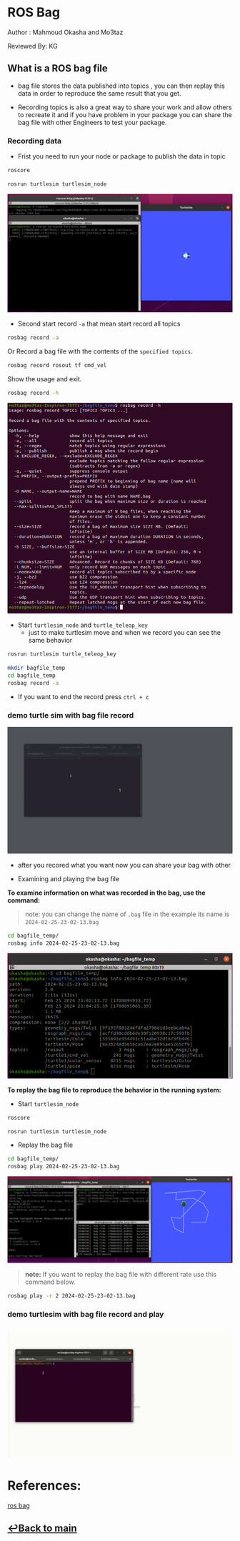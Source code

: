 # ROS Bag

Author : Mahmoud Okasha and Mo3taz

Reviewed By: KG

## What is a ROS bag file

- bag file stores the data published into topics , you can then replay this data in order to reproduce the same result that you get.

- Recording topics is also a great way to share your work and allow others to recreate it and if you have problem in your package you can share the bag file with other Engineers to test your package.

### Recording data

- Frist you need to run your node or package to publish the data in topic

```bash
roscore
```

```bash
rosrun turtlesim turtlesim_node
```

![turtlesim_node](images/turtlesim_node.png)

- Second start record
  `-a` that mean start record all topics

```bash
rosbag record -a
```

Or Record a bag file with the contents of the `specified topics`.

```bash
rosbag record rosout tf cmd_vel
```

Show the usage and exit.

```bash
rosbag record -h
```

![record -h](images/record-h.png)

- Start `turtlesim_node` and `turtle_teleop_key`
  - just to make turtlesim move and when we record you can see the same behavior

```bash
rosrun turtlesim turtle_teleop_key
```

```bash
mkdir bagfile_temp
cd bagfile_temp
rosbag record -a
```

- If you want to end the record press `ctrl + c`

### demo turtle sim with bag file record

![turtlesim with bag file](images/demo_turtle_bag_record.gif)

- after you recored what you want now you can share your bag with other

- Examining and playing the bag file

**To examine information on what was recorded in the bag, use the command:**

> note: you can change the name of `.bag` file in the example its name is `2024-02-25-23-02-13.bag`

```bash
cd bagfile_temp/
rosbag info 2024-02-25-23-02-13.bag
```

![rosbag info](images/rosbag_info.png)

**To replay the bag file to reproduce the behavior in the running system:**

- Start `turtlesim_node`

```bash
roscore
```

```bash
rosrun turtlesim turtlesim_node
```

- Replay the bag file

```bash
cd bagfile_temp/
rosbag play 2024-02-25-23-02-13.bag
```

![rosbag play](images/rosbag_play.png)

> **note:** If you want to replay the bag file with different rate use this command below.

```bash
rosbag play -r 2 2024-02-25-23-02-13.bag
```

### demo turtlesim with bag file record and play

## ![turtlesim with bag file](images/demo_turtle_bag.gif)

# References:

[ros bag](http://wiki.ros.org/rosbag)

## [↩Back to main](../README.md)

